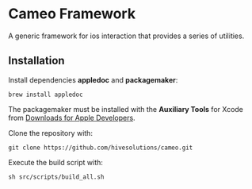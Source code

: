 # Cameo Framework

A generic framework for ios interaction that provides a series of utilities.

## Installation

Install dependencies **appledoc** and **packagemaker**:

    brew install appledoc

The packagemaker must be installed with the **Auxiliary Tools** for Xcode from
[Downloads for Apple Developers](https://developer.apple.com/downloads).

Clone the repository with:

    git clone https://github.com/hivesolutions/cameo.git

Execute the build script with:

    sh src/scripts/build_all.sh
